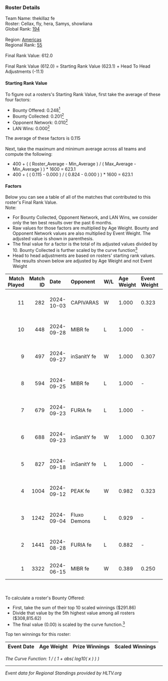 ### Roster Details<br />
Team Name: thekillaz fe<br />
Roster: Cellax, fly, hera, Samys, showliana<br />
Global Rank: [194](../../standings_global_2024_10_15.md)<br />
<br />
Region: [Americas]( ../../standings_americas_2024_10_15.md)<br />
Regional Rank: [55]( ../../standings_americas_2024_10_15.md)<br />
<br />
Final Rank Value:  612.0<br />
<br />
Final Rank Value (612.0) = Starting Rank Value (623.1) + Head To Head Adjustments (-11.1)<br />

#### Starting Rank Value<br />
To figure out a rosters's Starting Rank Value, first take the average of these four factors:<br />
- Bounty Offered: 0.248[<sup>1</sup>](#table2)
- Bounty Collected: 0.201[<sup>2</sup>](#table1)
- Opponent Network: 0.010[<sup>2</sup>](#table1)
- LAN Wins: 0.000[<sup>2</sup>](#table1)

The average of these factors is 0.115<br />
<br />
Next, take the maximum and minimum average across all teams and compute the following:<br />
- 400 + ( ( Roster_Average - Min_Average ) / ( Max_Average - Min_Average ) ) * 1600 = 623.1
- 400 + ( ( 0.115 - 0.000 ) / ( 0.824 - 0.000 ) ) * 1600 = 623.1


#### Factors<br />
Below you can see a table of all of the matches that contributed to this roster's Final Rank Value.<br />
Note:<br />

- For Bounty Collected, Opponent Network, and LAN Wins, we consider only the ten best results over the past 6 months.
- Raw values for those factors are multiplied by Age Weight. Bounty and Opponent Network values are also multiplied by Event Weight. The adjusted value is shown in parenthesis.
- The final value for a factor is the total of its adjusted values divided by 10. Bounty Collected is further scaled by the curve function[<sup>3</sup>](#curveFunction)
- Head to head adjustments are based on rosters' starting rank values. The results shown below are adjusted by Age Weight and not Event Weight
<span id="table1"></span><br />


| Match Played | Match ID | Date       | Opponent     | W/L | Age Weight | Event Weight | Bounty Collected | Opponent Network | LAN Wins  | H2H Adj. | Roster                                    |
| -: | -: | :- | :- | :- | :- | :- | :- | :- | :- | -: | :- |
|           11 |      282 | 2024-10-03 | CAPIVARAS    | W   | 1.000      | 0.323        | 0.000 (0.000)    | 0.000 (0.000)    | 0 (0.000) |     6.34 | Cellax, fly, hera, Samys, showliana       |
|           10 |      448 | 2024-09-28 | MIBR fe      | L   | 1.000      | -            | -                | -                | -         |   -11.49 | Cellax, fly, hera, Samys, showliana       |
|            9 |      497 | 2024-09-27 | inSanitY fe  | W   | 1.000      | 0.307        | 0.000 (0.000)    | 0.133 (0.041)    | 0 (0.000) |    14.86 | Cellax, fly, hera, Samys, showliana       |
|            8 |      594 | 2024-09-25 | MIBR fe      | L   | 1.000      | -            | -                | -                | -         |   -11.84 | Cellax, fly, hera, Samys, showliana       |
|            7 |      679 | 2024-09-23 | FURIA fe     | L   | 1.000      | -            | -                | -                | -         |    -7.79 | Cellax, fly, hera, Samys, showliana       |
|            6 |      688 | 2024-09-23 | inSanitY fe  | W   | 1.000      | 0.307        | 0.000 (0.000)    | 0.133 (0.041)    | 0 (0.000) |    15.34 | Cellax, fly, hera, Samys, showliana       |
|            5 |      827 | 2024-09-18 | inSanitY fe  | L   | 1.000      | -            | -                | -                | -         |   -16.20 | brunakiller, Cellax, fly, hera, showliana |
|            4 |     1004 | 2024-09-12 | PEAK fe      | W   | 0.982      | 0.323        | 0.001 (0.000)    | 0.000 (0.000)    | 0 (0.000) |    10.04 | brunakiller, Cellax, fly, hera, showliana |
|            3 |     1242 | 2024-09-04 | Fluxo Demons | L   | 0.929      | -            | -                | -                | -         |    -9.52 | Cellax, fly, hera, Samys, showliana       |
|            2 |     1441 | 2024-08-28 | FURIA fe     | L   | 0.882      | -            | -                | -                | -         |    -7.96 | Cellax, fly, hera, Samys, showliana       |
|            1 |     3322 | 2024-06-15 | MIBR fe      | W   | 0.389      | 0.250        | 0.009 (0.001)    | 0.157 (0.015)    | 0 (0.000) |     7.08 | fly, GaBi, hera, josi, showliana          |

<br />
<span id="table2"></span><br />
To calculate a roster's Bounty Offered:<br />

- First, take the sum of their top 10 scaled winnings ($291.86)
- Divide that value by the 5th highest value among all rosters ($308,815.62)
- The final value (0.00) is scaled by the curve function.[<sup>3</sup>](#curveFunction)

Top ten winnings for this roster:<br />

| Event Date | Age Weight | Prize Winnings | Scaled Winnings |
| :- | -: | :- | :- |


<span id="curveFunction"></span>_The Curve Function: 1 / ( 1 + abs( log10( x ) ) )_<br />

---
_Event data for Regional Standings provided by HLTV.org_<br />
